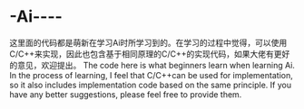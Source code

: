 # -Ai----
这里面的代码都是萌新在学习Ai时所学习到的。在学习的过程中觉得，可以使用C/C++来实现，因此也包含基于相同原理的C/C++的实现代码，如果大佬有更好的意见，欢迎提出。
The code here is what beginners learn when learning Ai. 
In the process of learning, I feel that C/C++can be used for implementation, so it also includes implementation code based on the same principle. 
If you have any better suggestions, please feel free to provide them.
